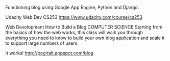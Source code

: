Functioning blog using Google App Engine, Python and Django.

Udacity Web Dev CS253
https://www.udacity.com/course/cs253

Web Development
How to Build a Blog COMPUTER SCIENCE
Starting from the basics of how the web works, this class will walk you through everything you need to know to build your own blog application and scale it to support large numbers of users.

It works! http://pogiralt.appspot.com/blog